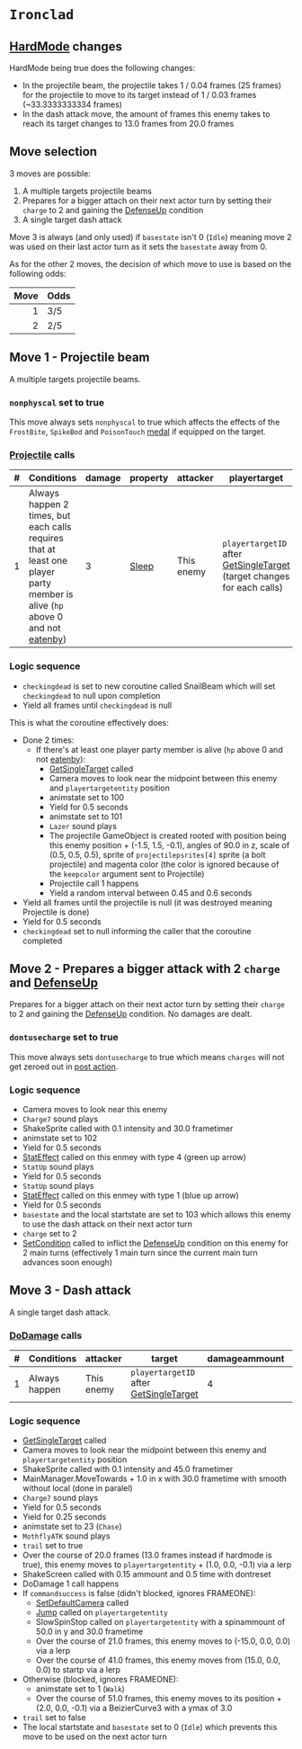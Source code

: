 # `Ironclad`

## [HardMode](../../Damage%20pipeline/HardMode.md) changes
HardMode being true does the following changes:

- In the projectile beam, the projectile takes 1 / 0.04 frames (25 frames) for the projectile to move to its target instead of 1 / 0.03 frames (~33.3333333334 frames)
- In the dash attack move, the amount of frames this enemy takes to reach its target changes to 13.0 frames from 20.0 frames

## Move selection
3 moves are possible:

1. A multiple targets projectile beams
2. Prepares for a bigger attach on their next actor turn by setting their `charge` to 2 and gaining the [DefenseUp](../../Actors%20states/BattleCondition/DefenseUp.md) condition
3. A single target dash attack

Move 3 is always (and only used) if `basestate` isn't 0 (`Idle`) meaning move 2 was used on their last actor turn as it sets the `basestate` away from 0.

As for the other 2 moves, the decision of which move to use is based on the following odds:

|Move|Odds|
|---:|----|
|1|3/5|
|2|2/5|

## Move 1 - Projectile beam
A multiple targets projectile beams.

### `nonphyscal` set to true
This move always sets `nonphyscal` to true which affects the effects of the `FrostBite`, `SpikeBod` and `PoisonTouch` [medal](../Enums%20and%20IDs/Medal.md) if equipped on the target.

### [Projectile](../../Damage%20pipeline/Projectile.md) calls

|#|Conditions|damage|property|attacker|playertarget|obj|speed|height|extraargs|destroyparticle|audioonhit|audiomoving|spin|nosound|
|-:|---------|------|--------|--------|-----------|---|-----|------|---------|--------------|----------|-----------|----|------|
|1|Always happen 2 times, but each calls requires that at least one player party member is alive (`hp` above 0 and not [eatenby](../../Actors%20states/BattleCondition/Eaten.md#eatenby-influences))|3|[Sleep](../../Damage%20pipeline/AttackProperty.md#attackproperty)|This enemy|`playertargetID` after [GetSingleTarget](../../Actors%20states/Targetting/GetRandomAvaliablePlayer.md#getsingletarget) (target changes for each calls)|A new GameObject rooted with a SpriteRenderer using the `projectilepsrites[4]` sprite (a bolt projectile)|0.03 (~33.33333334 frames of movement) if hardmode is false, 0.04 if it's true (25 frames of movement)|0.0|`keepcolor`|`deathsmokelow`|null|null|Vector3.zero|false|

### Logic sequence

- `checkingdead` is set to new coroutine called SnailBeam which will set `checkingdead` to null upon completion
- Yield all frames until `checkingdead` is null

This is what the coroutine effectively does:

- Done 2 times:
    - If there's at least one player party member is alive (`hp` above 0 and not [eatenby](../../Actors%20states/BattleCondition/Eaten.md#eatenby-influences)):
        - [GetSingleTarget](../../Actors%20states/Targetting/GetRandomAvaliablePlayer.md#getsingletarget) called
        - Camera moves to look near the midpoint between this enemy and `playertargetentity` position
        - animstate set to 100
        - Yield for 0.5 seconds
        - animstate set to 101
        - `Lazer` sound plays
        - The projectile GameObject is created rooted with position being this enemy position + (-1.5, 1.5, -0.1), angles of 90.0 in z, scale of (0.5, 0.5, 0.5), sprite of `projectilepsrites[4]` sprite (a bolt projectile) and magenta color (the color is ignored because of the `keepcolor` argument sent to Projectile)
        - Projectile call 1 happens
        - Yield a random interval between 0.45 and 0.6 seconds
- Yield all frames until the projectile is null (it was destroyed meaning Projectile is done)
- Yield for 0.5 seconds
- `checkingdead` set to null informing the caller that the coroutine completed

## Move 2 - Prepares a bigger attack with 2 `charge` and [DefenseUp](../../Actors%20states/BattleCondition/DefenseUp.md)
Prepares for a bigger attach on their next actor turn by setting their `charge` to 2 and gaining the [DefenseUp](../../Actors%20states/BattleCondition/DefenseUp.md) condition. No damages are dealt.

### `dontusecharge` set to true
This move always sets `dontusecharge` to true which means `charges` will not get zeroed out in [post action](../../Battle%20flow/Action%20coroutines/DoAction.md#post-action).

### Logic sequence

- Camera moves to look near this enemy
- `Charge7` sound plays
- ShakeSprite called with 0.1 intensity and 30.0 frametimer
- animstate set to 102
- Yield for 0.5 seconds
- [StatEffect](../../Visual%20rendering/StatEffect.md) called on this enmey with type 4 (green up arrow)
- `StatUp` sound plays
- Yield for 0.5 seconds
- `StatUp` sound plays
- [StatEffect](../../Visual%20rendering/StatEffect.md) called on this enmey with type 1 (blue up arrow)
- Yield for 0.5 seconds
- `basestate` and the local startstate are set to 103 which allows this enemy to use the dash attack on their next actor turn
- `charge` set to 2
- [SetCondition](../../Actors%20states/Conditions%20methods/SetCondition.md) called to inflict the [DefenseUp](../../Actors%20states/BattleCondition/DefenseUp.md) condition on this enemy for 2 main turns (effectively 1 main turn since the current main turn advances soon enough)

## Move 3 - Dash attack
A single target dash attack.

### [DoDamage](../../Damage%20pipeline/DoDamage.md) calls

|#|Conditions|attacker|target|damageammount|property|overrides|block|
|-:|---|---|---|---|---|---|---|
|1|Always happen|This enemy|`playertargetID` after [GetSingleTarget](../../Actors%20states/Targetting/GetRandomAvaliablePlayer.md#getsingletarget)|4|null|null|`commandsuccess`|

### Logic sequence

- [GetSingleTarget](../../Actors%20states/Targetting/GetRandomAvaliablePlayer.md#getsingletarget) called
- Camera moves to look near the midpoint between this enemy and `playertargetentity` position
- ShakeSprite called with 0.1 intensity and 45.0 frametimer
- MainManager.MoveTowards + 1.0 in x with 30.0 frametime with smooth without local (done in paralel)
- `Charge7` sound plays
- Yield for 0.5 seconds
- Yield for 0.25 seconds
- animstate set to 23 (`Chase`)
- `MothflyATK` sound plays
- `trail` set to true
- Over the course of 20.0 frames (13.0 frames instead if hardmode is true), this enemy moves to `playertargetentity` + (1.0, 0.0, -0.1) via a lerp
- ShakeScreen called with 0.15 ammount and 0.5 time with dontreset
- DoDamage 1 call happens
- If `commandsuccess` is false (didn't blocked, ignores FRAMEONE):
    - [SetDefaultCamera](../../Visual%20rendering/SetDefaultCamera.md) called
    - [Jump](../../../Entities/EntityControl/EntityControl%20Methods.md#jump) called on `playertargetentity`
    - SlowSpinStop called on `playertargetentity` with a spinammount of 50.0 in y and 30.0 frametime
    - Over the course of 21.0 frames, this enemy moves to (-15.0, 0.0, 0.0) via a lerp
    - Over the course of 41.0 frames, this enemy moves from (15.0, 0.0, 0.0) to startp via a lerp
- Otherwise (blocked, ignores FRAMEONE):
    - animstate set to 1 (`Walk`)
    - Over the course of 51.0 frames, this enemy moves to its position + (2.0, 0.0, -0.1) via a BeizierCurve3 with a ymax of 3.0
- `trail` set to false
- The local startstate and `basestate` set to 0 (`Idle`) which prevents this move to be used on the next actor turn
